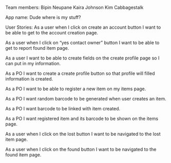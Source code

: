 Team members:
Bipin Neupane
Kaira Johnson
Kim Cabbagestalk

App name:
Dude where is my stuff?

User Stories:
As a user when I click on create an account button I want to be able to get to the account creation page.

As a user when I click on “yes contact owner” button I want to be able to get to report found item page.

As a user I want to be able to create fields on the create profile page so I can put in my information.

As a PO I want to create a create profile button so that profile will filled information is created.

As a PO I want to be able to register a new item on my items page.

As a PO I want random barcode to be generated when user creates an item.

As a PO I want barcode to be linked with item created.

As a PO I want registered item and its barcode to be shown on the items page.

As a user when I click on the lost button I want to be navigated to the lost item page.

As a user when I click on the found button I want to be navigated to the found item page.
